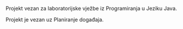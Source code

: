 Projekt vezan za laboratorijske vježbe iz Programiranja u Jeziku Java.

Projekt je vezan uz Planiranje događaja.
